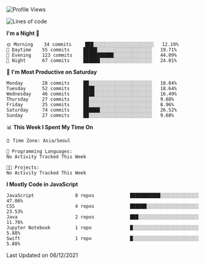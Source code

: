 <!--START_SECTION:waka-->
![Profile Views](http://img.shields.io/badge/Profile%20Views-0-blue)

![Lines of code](https://img.shields.io/badge/From%20Hello%20World%20I%27ve%20Written-54%20Thousand%20lines%20of%20code-blue)

**I'm a Night 🦉** 

```text
🌞 Morning    34 commits     ███░░░░░░░░░░░░░░░░░░░░░░   12.19% 
🌆 Daytime    55 commits     █████░░░░░░░░░░░░░░░░░░░░   19.71% 
🌃 Evening    123 commits    ███████████░░░░░░░░░░░░░░   44.09% 
🌙 Night      67 commits     ██████░░░░░░░░░░░░░░░░░░░   24.01%

```
📅 **I'm Most Productive on Saturday** 

```text
Monday       28 commits     ██░░░░░░░░░░░░░░░░░░░░░░░   10.04% 
Tuesday      52 commits     ████░░░░░░░░░░░░░░░░░░░░░   18.64% 
Wednesday    46 commits     ████░░░░░░░░░░░░░░░░░░░░░   16.49% 
Thursday     27 commits     ██░░░░░░░░░░░░░░░░░░░░░░░   9.68% 
Friday       25 commits     ██░░░░░░░░░░░░░░░░░░░░░░░   8.96% 
Saturday     74 commits     ██████░░░░░░░░░░░░░░░░░░░   26.52% 
Sunday       27 commits     ██░░░░░░░░░░░░░░░░░░░░░░░   9.68%

```


📊 **This Week I Spent My Time On** 

```text
⌚︎ Time Zone: Asia/Seoul

💬 Programming Languages: 
No Activity Tracked This Week

🐱‍💻 Projects: 
No Activity Tracked This Week

```

**I Mostly Code in JavaScript** 

```text
JavaScript               8 repos             ███████████░░░░░░░░░░░░░░   47.06% 
CSS                      4 repos             ██████░░░░░░░░░░░░░░░░░░░   23.53% 
Java                     2 repos             ███░░░░░░░░░░░░░░░░░░░░░░   11.76% 
Jupyter Notebook         1 repo              █░░░░░░░░░░░░░░░░░░░░░░░░   5.88% 
Swift                    1 repo              █░░░░░░░░░░░░░░░░░░░░░░░░   5.88%

```



 Last Updated on 06/12/2021
<!--END_SECTION:waka-->
